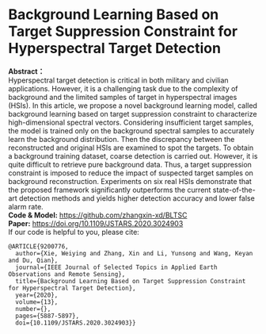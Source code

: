 # Background Learning Based on Target Suppression Constraint for Hyperspectral Target Detection
**Abstract：** <br />
Hyperspectral target detection is critical in both military and civilian applications. However, it is a challenging task due to the complexity of background and the limited samples of target in hyperspectral images (HSIs). In this article, we propose a novel background learning model, called background learning based on target suppression constraint to characterize high-dimensional spectral vectors. Considering insufficient target samples, the model is trained only on the background spectral samples to accurately learn the background distribution. Then the discrepancy between the reconstructed and original HSIs are examined to spot the targets. To obtain a background training dataset, coarse detection is carried out. However, it is quite difficult to retrieve pure background data. Thus, a target suppression constraint is imposed to reduce the impact of suspected target samples on background reconstruction. Experiments on six real HSIs demonstrate that the proposed framework significantly outperforms the current state-of-the-art detection methods and yields higher detection accuracy and lower false alarm rate. <br />
**Code & Model:** https://github.com/zhangxin-xd/BLTSC <br />
**Paper:** https://doi.org/10.1109/JSTARS.2020.3024903
<br />
If our code is helpful to you, please cite:
```
@ARTICLE{9200776,
  author={Xie, Weiying and Zhang, Xin and Li, Yunsong and Wang, Keyan and Du, Qian},
  journal={IEEE Journal of Selected Topics in Applied Earth Observations and Remote Sensing}, 
  title={Background Learning Based on Target Suppression Constraint for Hyperspectral Target Detection}, 
  year={2020},
  volume={13},
  number={},
  pages={5887-5897},
  doi={10.1109/JSTARS.2020.3024903}}

```
